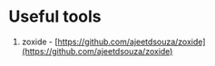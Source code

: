 # Useful tools

1. zoxide - [https://github.com/ajeetdsouza/zoxide](https://github.com/ajeetdsouza/zoxide)
